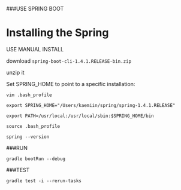 ###USE SPRING BOOT

# Installing the Spring

USE MANUAL INSTALL

download `spring-boot-cli-1.4.1.RELEASE-bin.zip`

unzip it 

Set SPRING_HOME to point to a specific installation:

```
vim .bash_profile

export SPRING_HOME="/Users/kaemiin/spring/spring-1.4.1.RELEASE"

export PATH=/usr/local:/usr/local/sbin:$SPRING_HOME/bin

source .bash_profile

spring --version
```

###RUN

```
gradle bootRun --debug
```

###TEST
```
gradle test -i --rerun-tasks
```


